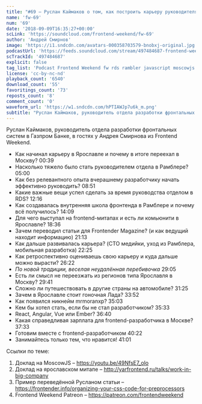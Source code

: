 ```yaml
---
title: "#69 – Руслан Каймаков о том, как построить карьеру руководителя в мире разработки"
name: 'fw-69'
num: '69'
date: '2018-09-09T16:35:27+00:00'
scLink: 'https://soundcloud.com/frontend-weekend/fw-69'
author: 'Андрей Смирнов'
image: 'https://i1.sndcdn.com/avatars-000358703579-bnobxj-original.jpg'
podcastUrl: 'https://feeds.soundcloud.com/stream/497484687-frontend-weekend-fw-69.m4a'
scTrackId: '497484687'
explicit: false
tag_list: 'Podcast Frontend Weekend fw rds rambler javascript moscowjs'
license: 'cc-by-nc-nd'
playback_count: '6540'
download_count: '55'
favoritings_count: '73'
reposts_count: '8'
comment_count: '0'
waveform_url: 'https://w1.sndcdn.com/hPTIAWJp7u6k_m.png'
subtitle: "Руслан Каймаков, руководитель отдела разработки фронтальных систем в Газпром Банке, в гостях у Андрея Смирнова из Frontend Weekend. "
---
```

Руслан Каймаков, руководитель отдела разработки фронтальных систем в Газпром Банке, в гостях у Андрея Смирнова из Frontend Weekend. 

- Как начинал карьеру в Ярославле и почему в итоге переехал в Москву? <timecode sec="39">00:39</timecode>
- Насколько тяжело было стать руководителем отдела в Рамблере? <timecode sec="300">05:00</timecode>
- Как без релевантного опыта вчерашнему разработчику начать эффективно руководить? <timecode sec="531">08:51</timecode>
- Какие важные вещи успел сделать за время руководства отделом в RDS? <timecode sec="736">12:16</timecode>
- Как создавалась внутренняя школа фронтенда в Рамблере и почему всё получилось? <timecode sec="849">14:09</timecode>
- Для чего выступал на frontend-митапах и есть ли комьюнити в Ярославле? <timecode sec="1116">18:36</timecode>
- Зачем переводил статьи для Frontender Magazine? (и как ведущий находит информацию) <timecode sec="1273">21:13</timecode>
- Как дальше развивалась карьера? (CTO медийки, уход из Рамблера, мобильная разработка) <timecode sec="1345">22:25</timecode>
- Как ретроспективно оцениваешь свою карьеру и куда дальше можно вырасти? <timecode sec="1582">26:22</timecode>
- *По новой традиции, веселая неудалённая перебивочка* <timecode sec="1745">29:05</timecode>
- Есть ли смысл не переезжать из регионов типа Ярославля в Москву? <timecode sec="1781">29:41</timecode>
- Сложно ли путешествовать в другие страны на автомобиле? <timecode sec="1885">31:25</timecode>
- Зачем в Ярославле стоит гоночная Лада? <timecode sec="2032">33:52</timecode>
- Как появился никнейм mrmoranxp? <timecode sec="2103">35:03</timecode>
- Кем бы хотел стать, если бы не стал разработчиком? <timecode sec="2133">35:33</timecode>
- React, Angular, Vue или Ember? <timecode sec="2200">36:40</timecode>
- Какая справедливая зарплата для frontend-разработчика в Москве? <timecode sec="2253">37:33</timecode>
- Готовим вместе с frontend-разработчиком <timecode sec="2422">40:22</timecode>
- Занимайтесь только тем, что нравится! <timecode sec="2461">41:01</timecode>

Ссылки по теме:
1) Доклад на MoscowJS – https://youtu.be/49NfsE7_olo
2) Доклад на ярославском митапе – http://yarfrontend.ru/talks/work-in-big-company
3) Пример переведённой Русланом статьи – https://frontender.info/organizing-your-css-code-for-preprocessors
4) Frontend Weekend Patreon – https://patreon.com/frontendweekend